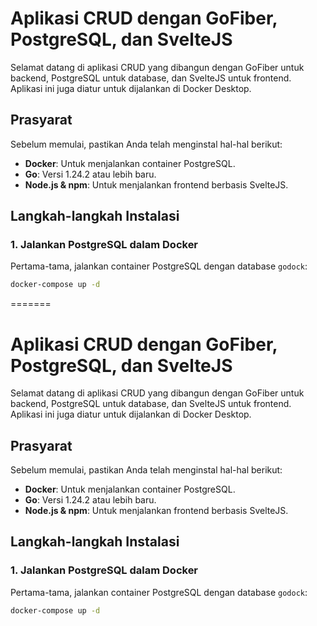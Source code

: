 # Aplikasi CRUD dengan GoFiber, PostgreSQL, dan SvelteJS

Selamat datang di aplikasi CRUD yang dibangun dengan GoFiber untuk backend, PostgreSQL untuk database, dan SvelteJS untuk frontend. Aplikasi ini juga diatur untuk dijalankan di Docker Desktop.

## Prasyarat

Sebelum memulai, pastikan Anda telah menginstal hal-hal berikut:

- **Docker**: Untuk menjalankan container PostgreSQL.
- **Go**: Versi 1.24.2 atau lebih baru.
- **Node.js & npm**: Untuk menjalankan frontend berbasis SvelteJS.

## Langkah-langkah Instalasi

### 1. Jalankan PostgreSQL dalam Docker

Pertama-tama, jalankan container PostgreSQL dengan database `godock`:

```bash
docker-compose up -d

```

=======

# Aplikasi CRUD dengan GoFiber, PostgreSQL, dan SvelteJS

Selamat datang di aplikasi CRUD yang dibangun dengan GoFiber untuk backend, PostgreSQL untuk database, dan SvelteJS untuk frontend. Aplikasi ini juga diatur untuk dijalankan di Docker Desktop.

## Prasyarat

Sebelum memulai, pastikan Anda telah menginstal hal-hal berikut:

- **Docker**: Untuk menjalankan container PostgreSQL.
- **Go**: Versi 1.24.2 atau lebih baru.
- **Node.js & npm**: Untuk menjalankan frontend berbasis SvelteJS.

## Langkah-langkah Instalasi

### 1. Jalankan PostgreSQL dalam Docker

Pertama-tama, jalankan container PostgreSQL dengan database `godock`:

```bash
docker-compose up -d

```
